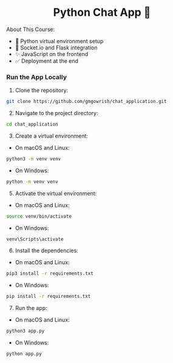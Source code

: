 <h1 align="center">Python Chat App 💬</h1>




About This Course:

-   🚀 Python virtual environment setup
-   💬 Socket.io and Flask integration
-   ✨ JavaScript on the frontend
-   ✅ Deployment at the end

### Run the App Locally

1. Clone the repository:

```bash
git clone https://github.com/gmgowrish/chat_application.git
```

2. Navigate to the project directory:

```bash
cd chat_application
```

3. Create a virtual environment:

-   On macOS and Linux:

```bash
python3 -m venv venv
```

-   On Windows:

```bash
python -m venv venv
```

5. Activate the virtual environment:

-   On macOS and Linux:

```bash
source venv/bin/activate
```

-   On Windows:

```bash
venv\Scripts\activate
```

6. Install the dependencies:

-   On macOS and Linux:

```bash
pip3 install -r requirements.txt
```

-   On Windows:

```bash
pip install -r requirements.txt
```

7. Run the app:

-   On macOS and Linux:

```bash
python3 app.py
```

-   On Windows:

```bash
python app.py
```
